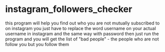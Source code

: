 # instagram_followers_checker
this program will help you find out who you are not mutually subscribed to on instagram
you just have to replace the word username on your actual username in instagram and the same way with password
then just run the program and you will get the list of "bad people" - the people who are not follow you but you follow them
